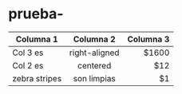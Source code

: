 # prueba-

|Columna 1 |Columna 2 | Columna 3 |
|--------------|:-----------:|-----------------:|
|Col 3 es |right-aligned|$1600|
|Col 2 es |centered|$12|
|zebra stripes |son limpias|$1|

